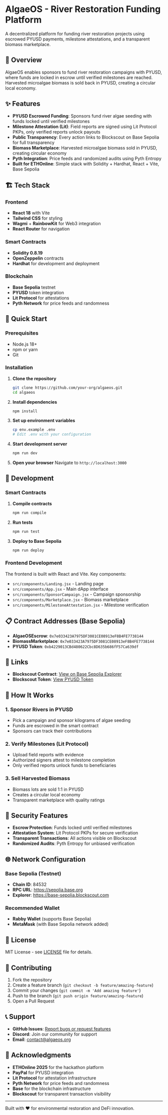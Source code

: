 # AlgaeOS - River Restoration Funding Platform

A decentralized platform for funding river restoration projects using escrowed PYUSD payments, milestone attestations, and a transparent biomass marketplace.

## 🌊 Overview

AlgaeOS enables sponsors to fund river restoration campaigns with PYUSD, where funds are locked in escrow until verified milestones are reached. Harvested microalgae biomass is sold back in PYUSD, creating a circular local economy.

## ✨ Features

- **PYUSD Escrowed Funding**: Sponsors fund river algae seeding with funds locked until verified milestones
- **Milestone Attestation (Lit)**: Field reports are signed using Lit Protocol PKPs, only verified reports unlock payouts
- **Public Transparency**: Every action links to Blockscout on Base Sepolia for full transparency
- **Biomass Marketplace**: Harvested microalgae biomass sold in PYUSD, creating circular economy
- **Pyth Integration**: Price feeds and randomized audits using Pyth Entropy
- **Built for ETHOnline**: Simple stack with Solidity + Hardhat, React + Vite, Base Sepolia

## 🏗️ Tech Stack

### Frontend
- **React 18** with Vite
- **Tailwind CSS** for styling
- **Wagmi** + **RainbowKit** for Web3 integration
- **React Router** for navigation

### Smart Contracts
- **Solidity 0.8.19**
- **OpenZeppelin** contracts
- **Hardhat** for development and deployment

### Blockchain
- **Base Sepolia** testnet
- **PYUSD** token integration
- **Lit Protocol** for attestations
- **Pyth Network** for price feeds and randomness

## 🚀 Quick Start

### Prerequisites

- Node.js 18+
- npm or yarn
- Git

### Installation

1. **Clone the repository**
   ```bash
   git clone https://github.com/your-org/algaeos.git
   cd algaeos
   ```

2. **Install dependencies**
   ```bash
   npm install
   ```

3. **Set up environment variables**
   ```bash
   cp env.example .env
   # Edit .env with your configuration
   ```

4. **Start development server**
   ```bash
   npm run dev
   ```

5. **Open your browser**
   Navigate to `http://localhost:3000`

## 🔧 Development

### Smart Contracts

1. **Compile contracts**
   ```bash
   npm run compile
   ```

2. **Run tests**
   ```bash
   npm run test
   ```

3. **Deploy to Base Sepolia**
   ```bash
   npm run deploy
   ```

### Frontend Development

The frontend is built with React and Vite. Key components:

- `src/components/Landing.jsx` - Landing page
- `src/components/App.jsx` - Main dApp interface
- `src/components/SponsorCampaign.jsx` - Campaign sponsorship
- `src/components/Marketplace.jsx` - Biomass marketplace
- `src/components/MilestoneAttestation.jsx` - Milestone verification

## 📋 Contract Addresses (Base Sepolia)

- **AlgaeOSEscrow**: `0x7e033423A7975DF3081CE08913eF8B4FE7738144`
- **BiomassMarketplace**: `0x7e033423A7975DF3081CE08913eF8B4FE7738144`
- **PYUSD Token**: `0xb4229013CBd480622Cbc8D635b686fF57Ca639df`

## 🔗 Links

- **Blockscout Contract**: [View on Base Sepolia Explorer](https://base-sepolia.blockscout.com/address/0x7e033423A7975DF3081CE08913eF8B4FE7738144)
- **Blockscout Token**: [View PYUSD Token](https://base-sepolia.blockscout.com/address/0xb4229013CBd480622Cbc8D635b686fF57Ca639df)

## 🎯 How It Works

### 1. Sponsor Rivers in PYUSD
- Pick a campaign and sponsor kilograms of algae seeding
- Funds are escrowed in the smart contract
- Sponsors can track their contributions

### 2. Verify Milestones (Lit Protocol)
- Upload field reports with evidence
- Authorized signers attest to milestone completion
- Only verified reports unlock funds to beneficiaries

### 3. Sell Harvested Biomass
- Biomass lots are sold 1:1 in PYUSD
- Creates a circular local economy
- Transparent marketplace with quality ratings

## 🔐 Security Features

- **Escrow Protection**: Funds locked until verified milestones
- **Attestation System**: Lit Protocol PKPs for secure verification
- **Transparent Transactions**: All actions visible on Blockscout
- **Randomized Audits**: Pyth Entropy for unbiased verification

## 🌐 Network Configuration

### Base Sepolia (Testnet)
- **Chain ID**: 84532
- **RPC URL**: https://sepolia.base.org
- **Explorer**: https://base-sepolia.blockscout.com

### Recommended Wallet
- **Rabby Wallet** (supports Base Sepolia)
- **MetaMask** (with Base Sepolia network added)

## 📝 License

MIT License - see [LICENSE](LICENSE) file for details.

## 🤝 Contributing

1. Fork the repository
2. Create a feature branch (`git checkout -b feature/amazing-feature`)
3. Commit your changes (`git commit -m 'Add amazing feature'`)
4. Push to the branch (`git push origin feature/amazing-feature`)
5. Open a Pull Request

## 📞 Support

- **GitHub Issues**: [Report bugs or request features](https://github.com/your-org/algaeos/issues)
- **Discord**: Join our community for support
- **Email**: contact@algaeos.org

## 🙏 Acknowledgments

- **ETHOnline 2025** for the hackathon platform
- **PayPal** for PYUSD integration
- **Lit Protocol** for attestation infrastructure
- **Pyth Network** for price feeds and randomness
- **Base** for the blockchain infrastructure
- **Blockscout** for transparent transaction visibility

---

Built with ❤️ for environmental restoration and DeFi innovation.
